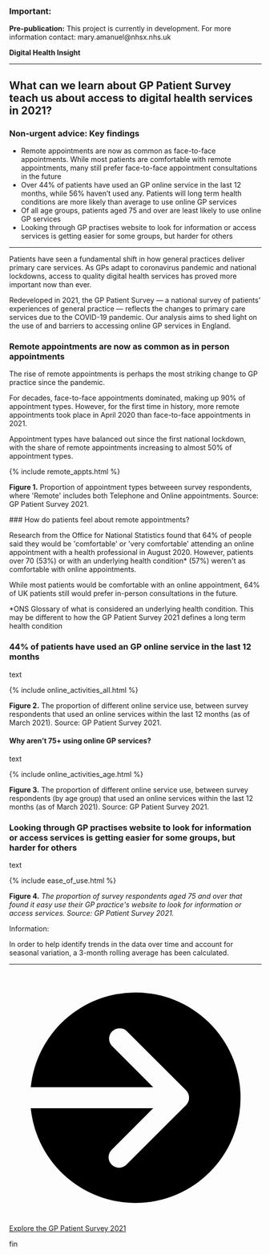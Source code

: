 <script src="https://cdn.plot.ly/plotly-latest.min.js"></script>

<div class="nhsuk-warning-callout">
  <h3 class="nhsuk-warning-callout__label">
    Important<span class="nhsuk-u-visually-hidden">:</span>
  </h3>
  <p><b>Pre-publication:</b> This project is currently in development.  For more information contact: mary.amanuel@nhsx.nhs.uk</p>
</div>

<td class="nhsuk-table__cell">
          <strong class="nhsuk-tag">
  Digital Health Insight
</strong>

  </td>

<hr class="nhsuk-u-margin-top-0 nhsuk-u-margin-bottom-6">

## What can we learn about GP Patient Survey teach us about access to digital health services in 2021?

<!-- {% include update.html %}-->


<div class="nhsuk-care-card nhsuk-care-card--primary">
  <div class="nhsuk-care-card__heading-container">
    <h3 class="nhsuk-care-card__heading"><span role="text"><span class="nhsuk-u-visually-hidden">Non-urgent advice: </span>Key findings</span></h3>
    <span class="nhsuk-care-card__arrow" aria-hidden="true"></span>
  </div>
  <div class="nhsuk-care-card__content">
  
  <ul>
      <li>Remote appointments are now as common as face-to-face appointments. While most patients are comfortable with remote appointments, many still prefer face-to-face appointment consultations in the future</li>
      <li>Over 44% of patients have used an GP online service in the last 12 months, while 56% haven’t used any. Patients will long term health conditions are more likely than average to use online GP services</li>
      <li>Of all age groups, patients aged 75 and over are least likely to use online GP services</li>
      <li>Looking through GP practises website to look for information or access services is getting easier for some groups, but harder for others</li>
    </ul>
    <p></p>
    
  </div>
</div>

<hr class="nhsuk-u-margin-top-0 nhsuk-u-margin-bottom-6">


Patients have seen a fundamental shift in how general practices deliver primary care services. As GPs adapt to coronavirus pandemic and national lockdowns, access to quality digital health services has proved more important now than ever.

Redeveloped in 2021, the GP Patient Survey — a national survey of patients’ experiences of general practice — reflects the changes to primary care services due to the COVID-19 pandemic. Our analysis aims to shed light on the use of and barriers to accessing online GP services in England.


### Remote appointments are now as common as in person appointments

The rise of remote appointments is perhaps the most striking change to GP practice since the pandemic. 

For decades, face-to-face appointments dominated, making up 90% of appointment types. However, for the first time in history, more remote appointments took place in April 2020 than face-to-face appointments in 2021. 

Appointment types have balanced out since the first national lockdown, with the share of remote appointments increasing to almost 50% of appointment types.



{% include remote_appts.html %}

<p><strong>Figure 1.</strong> Proportion of appointment types betweeen survey respondents, where 'Remote' includes both Telephone and Online appointments. Source: GP Patient Survey 2021.</p>

### How do patients feel about remote appointments? 

Research from the Office for National Statistics found that 64% of people said they would be 'comfortable' or 'very comfortable' attending an online appointment with a health professional in August 2020. However,  patients over 70 (53%) or with an underlying health condition* (57%) weren't as comfortable with online appointments.

While most patients would be comfortable with an online appointment, 64% of UK patients still would prefer in-person consultations in the future. 

*ONS Glossary of what is considered an underlying health condition. This may be different to how the GP Patient Survey 2021 defines a long term health condition


### 44% of patients have used an GP online service in the last 12 months

text

{% include online_activities_all.html %}

<p><b>Figure 2.</b> The proportion of different online service use, between survey respondents that used an online services within the last 12 months (as of March 2021). Source: GP Patient Survey 2021.</p>

#### Why aren’t 75+ using online GP services?

text

{% include online_activities_age.html %}

<p><b>Figure 3.</b> The proportion of different online service use, between survey respondents (by age group) that used an online services within the last 12 months (as of March 2021). Source: GP Patient Survey 2021.</p>

### Looking through GP practises website to look for information or access services is getting easier for some groups, but harder for others

text

{% include ease_of_use.html %}

<p><b>Figure 4.</b> <em>The proportion of survey respondents aged 75 and over that found it easy use their GP practice's website to look for information or access services. Source: GP Patient Survey 2021.</em></p>

<div class="nhsuk-inset-text">
                  <span class="nhsuk-u-visually-hidden">Information: </span>
                  <p>In order to help identify trends in the data over time and account for seasonal variation, a 3-month rolling average has been calculated.</p>
                </div>

<hr class="nhsuk-u-margin-top-0 nhsuk-u-margin-bottom-6">

<div class="nhsuk-action-link">
  <a class="nhsuk-action-link__link" href="https://github.com/nhsx/open-analytics-template">
    <svg class="nhsuk-icon nhsuk-icon__arrow-right-circle" xmlns="http://www.w3.org/2000/svg" viewBox="0 0 24 24" aria-hidden="true">
      <path d="M0 0h24v24H0z" fill="none"></path>
      <path d="M12 2a10 10 0 0 0-9.95 9h11.64L9.74 7.05a1 1 0 0 1 1.41-1.41l5.66 5.65a1 1 0 0 1 0 1.42l-5.66 5.65a1 1 0 0 1-1.41 0 1 1 0 0 1 0-1.41L13.69 13H2.05A10 10 0 1 0 12 2z"></path>
    </svg>
    <span class="nhsuk-action-link__text">Explore the GP Patient Survey 2021</span>
  </a>
</div>

fin
